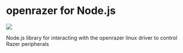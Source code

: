 # openrazer for Node.js

[![](https://img.shields.io/npm/v/openrazer.svg)](https://www.npmjs.com/package/openrazer)

Node.js library for interacting with the openrazer linux driver to control Razer peripherals
